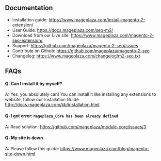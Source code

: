 ## Documentation

- Installation guide: https://www.mageplaza.com/install-magento-2-extension/
- User Guide: https://docs.mageplaza.com/seo-m2/
- Download from our Live site: https://www.mageplaza.com/magento-2-seo-extension/
- Support: https://github.com/mageplaza/magento-2-seo/issues
- Contribute on Github: https://github.com/mageplaza/magento-2-seo
- Changelog: https://www.mageplaza.com/changelog/m2-seo.txt

## FAQs

#### Q: Can I install it by myself?
A: Yes, you absolutely can! You can install it like installing any extensions to website, follow our Installation Guide http://docs.mageplaza.com/kb/installation.html. 

#### Q: I got error: `Mageplaza_Core has been already defined`
A: Read solution: https://github.com/mageplaza/module-core/issues/3

#### Q: My site is down
A: Please follow this guide: https://www.mageplaza.com/blog/magento-site-down.html
